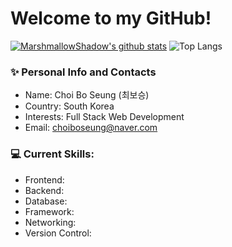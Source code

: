 # Welcome to my GitHub!

 [![MarshmallowShadow's github stats](https://github-readme-stats.vercel.app/api?username=MarshmallowShadow&theme=dracula)](https://github.com/MarshmallowShadow/github-readme-stats)
 ![Top Langs](https://github-readme-stats-sand-six-91.vercel.app/api/top-langs/?username=MarshmallowShadow&layout=compact&theme=dracula)



### ✨ Personal Info and Contacts
- Name: Choi Bo Seung (최보승)
- Country: South Korea
- Interests: Full Stack Web Development
- Email: choiboseung@naver.com


### 💻 Current Skills:
- Frontend: <span><img src=""></span>
- Backend: 
- Database: 
- Framework: 
- Networking: 
- Version Control:
